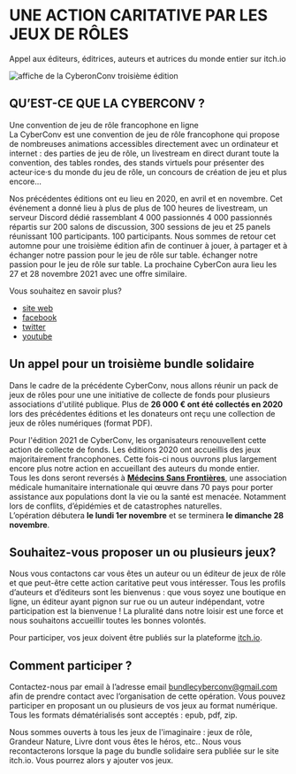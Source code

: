 # UNE ACTION CARITATIVE PAR LES JEUX DE RÔLES
Appel aux éditeurs, éditrices, auteurs et autrices du monde entier sur itch.io

![affiche de la CyberonConv troisième édition](https://imgur.com/GO6uz3X)

## QU’EST-CE QUE LA CYBERCONV ?
Une convention de jeu de rôle francophone en ligne  
La CyberConv est une convention de jeu de rôle francophone qui propose de nombreuses animations accessibles directement avec un ordinateur et internet : des parties de jeu de rôle, un livestream en direct durant toute la convention, des tables rondes, des stands virtuels pour présenter des acteur·ice·s du monde du jeu de rôle, un concours de création de jeu et plus encore…  

Nos précédentes éditions ont eu lieu en 2020, en avril et en novembre. Cet événement a donné lieu à plus de plus de 100 heures de livestream, un serveur Discord dédié rassemblant 4 000 passionnés 4 000 passionnés répartis sur 200 salons de discussion, 300 sessions de jeu et 25 panels réunissant 100 participants. 100 participants. Nous sommes de retour cet automne pour une troisième édition afin de continuer à jouer, à partager et à échanger notre passion pour le jeu de rôle sur table. échanger notre passion pour le jeu de rôle sur table. La prochaine CyberCon aura lieu les 27 et 28 novembre 2021 avec une offre similaire.  

Vous souhaitez en savoir plus? 
- [site web](https://cyberconv.com)
- [facebook](https://www.facebook.com/cyberconv)
- [twitter](https://twitter.com/cyber_conv)
- [youtube](https://www.facebook.com/cyberconv/)

## Un appel pour un troisième bundle solidaire 
Dans le cadre de la précédente CyberConv, nous allons réunir un pack de jeux de rôles pour une une initiative de collecte de fonds pour plusieurs associations d'utilité publique. Plus de **26 000 € ont été collectés en 2020** lors des précédentes éditions et les donateurs ont reçu une collection de jeux de rôles numériques (format PDF).  

Pour l'édition 2021 de CyberConv, les organisateurs renouvellent cette action de collecte de fonds. Les éditions 2020 ont accueillis des jeux majoritairement francophones. Cette fois-ci nous ouvrons plus largement encore plus notre action en accueillant des auteurs du monde entier.  
Tous les dons seront reversés à **[Médecins Sans Frontières](https://www.msf.fr/)**, une association médicale humanitaire internationale qui œuvre dans 70 pays pour porter assistance aux populations dont la vie ou la santé est menacée. Notamment lors de conflits, d’épidémies et de catastrophes naturelles.  
L’opération débutera **le lundi 1er novembre** et se terminera **le dimanche 28 novembre**.

## Souhaitez-vous proposer un ou plusieurs jeux? 
Nous vous contactons car vous êtes un auteur ou un éditeur de jeux de rôle et que peut-être cette action caritative peut vous intéresser. Tous les profils d’auteurs et d’éditeurs sont les bienvenus : que vous soyez une boutique en ligne, un éditeur ayant pignon sur rue ou un auteur indépendant, votre participation est la bienvenue ! La pluralité dans notre loisir est une force et nous souhaitons accueillir toutes les bonnes volontés.  

Pour participer, vos jeux doivent être publiés sur la plateforme [itch.io](https://itch.io/). 

##  Comment participer ? 
Contactez-nous par email à l’adresse email [bundlecyberconv@gmail.com](mailto:bundlecyberconv@gmail.com) afin de prendre contact avec l’organisation de cette opération.
Vous pouvez participer en proposant un ou plusieurs de vos jeux au format numérique. Tous les formats dématérialisés sont acceptés : epub, pdf, zip.  

Nous sommes ouverts à tous les jeux de l'imaginaire : jeux de rôle, Grandeur Nature, Livre dont vous êtes le héros, etc.. 
Nous vous recontacterons lorsque la page du bundle solidaire sera publiée sur le site itch.io. Vous pourrez alors y ajouter vos jeux.



